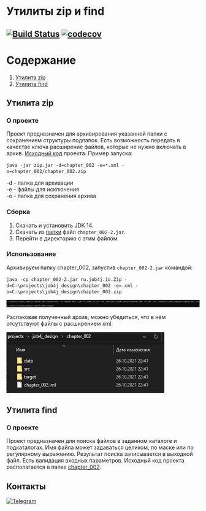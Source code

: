 # Утилиты zip и find
[![Build Status](https://travis-ci.com/saimon494/job4j_design.svg?branch=main)](https://travis-ci.com/saimon494/job4j_design)
[![codecov](https://codecov.io/gh/saimon494/job4j_design/branch/main/graph/badge.svg)](https://codecov.io/gh/saimon494/job4j_design)
---
# Содержание
1. [Утилита zip](#Утилита-zip)
2. [Утилита find](#Утилита-find)
## Утилита zip

### О проекте
Проект предназначен для архивирования указанной папки с сохранением структуры подпапок.
Есть возможность передать в качестве ключа расширение файлов, которые не нужно включать в архив.
[Исходный код](https://github.com/saimon494/job4j_design/tree/main/chapter_002/src/main/java/ru/job4j/io) проекта. Пример запуска:
```
java -jar zip.jar -d=chapter_002 -e=*.xml -o=chapter_002/chapter_002.zip
```
-d - папка для архивации  
-e - файлы для исключения  
-o - папка для сохранения архива   

### Сборка
1. Скачать и установить JDK 14.
2. Скачать из [папки](https://github.com/saimon494/job4j_design/tree/main/chapter_002/target) файл `chapter_002-2.jar`.
3. Перейти в директорию c этим файлом.

### Использование
Архивируем папку chapter_002, запустив `chapter_002-2.jar` командой:
```
java -cp chapter_002-2.jar ru.job4j.io.Zip -d=C:\projects\job4j_design\chapter_002 -e=.xml -o=C:\projects\job4j_design\chapter_002.zip
```
![Zip1](images/zip1.PNG)

Распаковав полученный архив, можно убедиться, что в нём отсутствуют файлы с расширением xml.

![Zip2](images/zip2.PNG)

## Утилита find

### О проекте
Проект предназначен для поиска файлов в заданном каталоге и подкаталогах.
Имя файла может задаваться целиком, по маске или по регулярному выражению. Результат поиска записывается в выходной файл.
Есть валидация входных параметров. Исходный код проекта располагается в папке
[chapter_002](https://github.com/saimon494/job4j_design/tree/main/chapter_002/src/main/java/ru/job4j/io/search). 


## Контакты
[![Telegram](https://img.shields.io/badge/Telegram-blue?logo=telegram)](https://t.me/Saimon494)